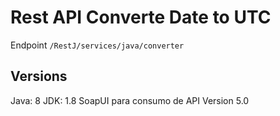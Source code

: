 # Rest API Converte Date to UTC

Endpoint `/RestJ/services/java/converter`


## Versions

Java: 8
JDK: 1.8
SoapUI para consumo de API Version 5.0
